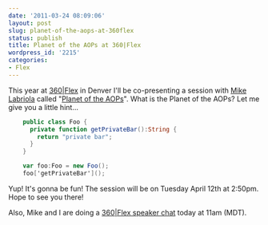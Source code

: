 ```yaml
---
date: '2011-03-24 08:09:06'
layout: post
slug: planet-of-the-aops-at-360flex
status: publish
title: Planet of the AOPs at 360|Flex
wordpress_id: '2215'
categories:
- Flex
---
```


This year at [360|Flex](http://www.360flex.com/) in Denver I'll be co-presenting a session with [Mike Labriola](http://www.digitalprimates.net/author/codeslinger/) called "[Planet of the AOPs](http://www.360flex.com/schedule/)".  What is the Planet of the AOPs?  Let me give you a little hint...

```actionscript
    public class Foo {
      private function getPrivateBar():String {
        return "private bar";
      }
    }
```

```actionscript
    var foo:Foo = new Foo();
    foo['getPrivateBar']();
```

Yup!  It's gonna be fun!  The session will be on Tuesday April 12th at 2:50pm.  Hope to see you there!

Also, Mike and I are doing a [360|Flex speaker chat](http://www.360flex.com/blog/2011/03/360flex-2011-speaker-chat-michael-labriola/) today at 11am (MDT).
